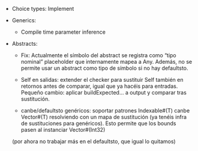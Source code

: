 - Choice types: Implement

- Generics:

    - Compile time parameter inference

- Abstracts:

    - Fix: Actualmente el símbolo del abstract se registra como “tipo nominal”
    placeholder que internamente mapea a Any. Además, no se permite usar un
    abstract como tipo de símbolo si no hay defaultsto.

    - Self en salidas: extender el checker para sustituir Self también en
    retornos antes de comparar, igual que ya hacéis para entradas. Pequeño
    cambio: aplicar buildExpected… a output y comparar tras sustitución.

    - canbe/defaultsto genéricos: soportar patrones Indexable#(T) canbe
    Vector#(T) resolviendo con un mapa de sustitución (ya tenéis infra de
    sustituciones para genéricos). Esto permite que los bounds pasen al
    instanciar Vector#(Int32)

    (por ahora no trabajar más en el defaultsto, que igual lo quitamos)


